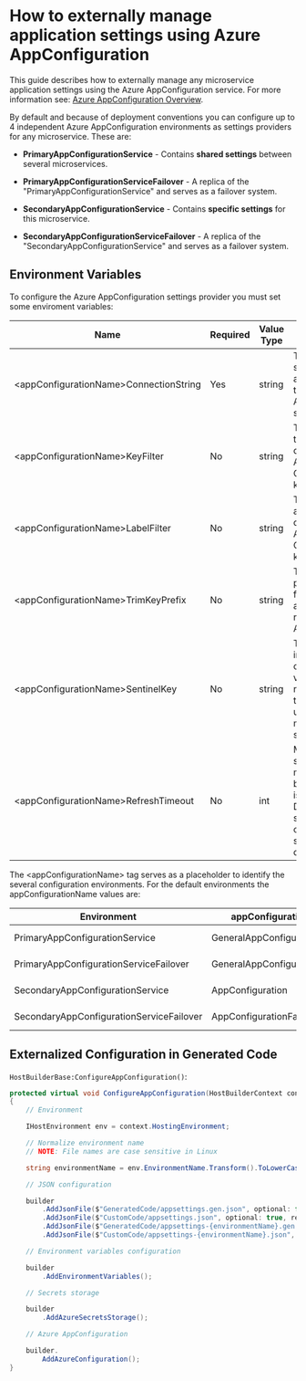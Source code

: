 # How to externally manage application settings using Azure AppConfiguration

This guide describes how to externally manage any microservice application settings using the Azure AppConfiguration service. For more information see: [Azure AppConfiguration Overview](https://docs.microsoft.com/en-us/azure/azure-app-configuration/overview).

By default and because of deployment conventions you can configure up to 4 independent Azure AppConfiguration environments as settings providers for any microservice. These are:

- **PrimaryAppConfigurationService** - Contains **shared settings** between several microservices.

- **PrimaryAppConfigurationServiceFailover** - A replica of the
"PrimaryAppConfigurationService" and serves as a failover system.

- **SecondaryAppConfigurationService** - Contains **specific settings** for this microservice.

- **SecondaryAppConfigurationServiceFailover** - A replica of the
"SecondaryAppConfigurationService" and serves as a failover system.

## Environment Variables

To configure the Azure AppConfiguration settings provider you must set some enviroment variables:

| Name  | Required | Value Type | Description
| --- | --- | --- | --- |
| \<appConfigurationName>ConnectionString | Yes | string | The connection string used to authenticate with the Azure AppConfiguration service.
| \<appConfigurationName>KeyFilter  | No  | string | The filter to apply to all keys when querying Azure App Configuration for key-values.
| \<appConfigurationName>LabelFilter  | No  | string | The label filter to apply when querying Azure App Configuration for key-values.
| \<appConfigurationName>TrimKeyPrefix  | No  | string | Trims the provided prefix from the keys of all key-values retrieved from Azure.
| \<appConfigurationName>SentinelKey  | No  | string | This key indicates that all configuration values should be refreshed after this key is updated. For more information see [Sentinel Key](https://docs.microsoft.com/en-us/azure/azure-app-configuration/enable-dynamic-configuration-aspnet-core?tabs=core2x#add-a-sentinel-key)
| \<appConfigurationName>RefreshTimeout  | No  | int | Minimum time in seconds that must elapse before the cache is expired. Default is 30 seconds. This only works if the sentinel Key is defined.

The \<appConfigurationName> tag serves as a placeholder to identify the several configuration environments.
For the default environments the appConfigurationName values are:

| Environment | appConfigurationName | Sample Environment Keys
| --- | --- | --- |
| PrimaryAppConfigurationService | GeneralAppConfiguration | GeneralAppConfigurationConnectionString, GeneralAppConfigurationSentinelKey
| PrimaryAppConfigurationServiceFailover | GeneralAppConfigurationFailover | GeneralAppConfigurationFailoverConnectionString, GeneralAppConfigurationFailoverTrimKeyPrefix
| SecondaryAppConfigurationService | AppConfiguration | AppConfigurationConnectionString, AppConfigurationKeyFilter
| SecondaryAppConfigurationServiceFailover | AppConfigurationFailover | AppConfigurationFailoverConnectionString, AppConfigurationFailoverLabelFilter

## Externalized Configuration in Generated Code

`HostBuilderBase:ConfigureAppConfiguration()`:

```csharp
protected virtual void ConfigureAppConfiguration(HostBuilderContext context, IConfigurationBuilder builder)
{
    // Environment

    IHostEnvironment env = context.HostingEnvironment;

    // Normalize environment name
    // NOTE: File names are case sensitive in Linux

    string environmentName = env.EnvironmentName.Transform().ToLowerCase();

    // JSON configuration

    builder
        .AddJsonFile($"GeneratedCode/appsettings.gen.json", optional: false, reloadOnChange: true)
        .AddJsonFile($"CustomCode/appsettings.json", optional: true, reloadOnChange: true)
        .AddJsonFile($"GeneratedCode/appsettings-{environmentName}.gen.json", optional: true, reloadOnChange: true)
        .AddJsonFile($"CustomCode/appsettings-{environmentName}.json", optional: true, reloadOnChange: true);

    // Environment variables configuration

    builder
        .AddEnvironmentVariables();

    // Secrets storage

    builder
        .AddAzureSecretsStorage();

    // Azure AppConfiguration

    builder.
        AddAzureConfiguration();
}
```
